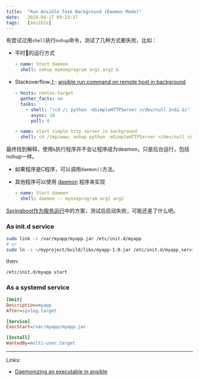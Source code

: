 ```yaml
---
title:  "Run Ansible Task Background (Daemon Mode)"
date:   2018-04-17 09:23:37
tags:   [ansible]
---
```


有尝试过用`shell`执行`nohup`命令，测试了几种方式都失败，比如：
- 平时的运行方式
  ```yml
  - name: Start daemon
    shell: nohup myexeprogram arg1 arg2 &
  ```
- Stackoverflow上: [ansible run command on remote host in background](https://stackoverflow.com/questions/39347379/ansible-run-command-on-remote-host-in-background)
  ```yml
  - hosts: centos-target
    gather_facts: no
    tasks:
      - shell: "(cd /; python -mSimpleHTTPServer >/dev/null 2>&1 &)"
        async: 10
        poll: 0
  ```
  ```yml
  - name: start simple http server in background
    shell: cd /tmp/www; nohup python -mSimpleHTTPServer </dev/null >/dev/null 2>&1 &
  ```

最终找到解释，使用`&`执行程序并不会让程序成为deamon，只是后台运行，包括nohup一样。

- 如果程序是C程序，可以调用`daemon()`方法。
- 其他程序可以使用 [daemon](http://libslack.org/daemon/manpages/daemon.1.html) 程序来实现

  ```yml
  - name: Start daemon
    shell: daemon -- myexeprogram arg1 arg2
  ```

[Springboot作为服务运行](https://docs.spring.io/spring-boot/docs/current-SNAPSHOT/reference/html/deployment-install.html#deployment-service)中的方案，测试后启动失败，可能还差了什么吧。

### As init.d service

```sh
sudo link -s /var/myapp/myapp.jar /etc/init.d/myapp
# or
sudo ln -s ~/myproject/build/libs/myapp-1.0.jar /etc/init.d/myapp_servicename
```
then: 
```sh
/etc/init.d/myapp start
```

### As a systemd service

```ini
[Unit]
Description=myapp
After=syslog.target

[Service]
ExecStart=/var/myapp/myapp.jar

[Install]
WantedBy=multi-user.target
```

---
Links: 
- [Daemonizing an executable in ansible](https://stackoverflow.com/questions/29806673/daemonizing-an-executable-in-ansible)
